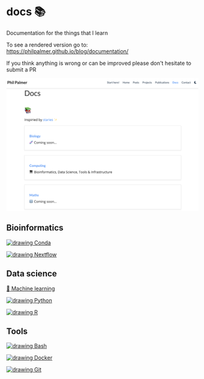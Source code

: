 # docs :books:

Documentation for the things that I learn

To see a rendered version go to: https://philpalmer.github.io/blog/documentation/

If you think anything is wrong or can be improved please don't hesitate to submit a PR

![preview](computing/images/preview.png)

## Bioinformatics

<a href="https://github.com/PhilPalmer/docs/blob/master/computing/conda.md" target="_blank"><img src="https://paganresearch.io/images/anaconda.png?raw=true" alt="drawing" width="24"/> Conda</a>

<a href="https://github.com/PhilPalmer/docs/blob/master/computing/nextflow.md" target="_blank"><img src="https://avatars1.githubusercontent.com/u/6698688?s=280&v=4?raw=true" alt="drawing" width="20"/> Nextflow</a>

## Data science

<a href="https://github.com/PhilPalmer/docs/blob/master/computing/machine-learning.md" target="_blank">:robot: Machine learning</a>

<a href="https://github.com/PhilPalmer/docs/blob/master/computing/python.md" target="_blank"><img src="https://upload.wikimedia.org/wikipedia/commons/thumb/c/c3/Python-logo-notext.svg/1024px-Python-logo-notext.svg.png?raw=true" alt="drawing" width="30"/> Python</a>

<a href="https://github.com/PhilPalmer/docs/blob/master/computing/r.md" target="_blank"><img src="https://upload.wikimedia.org/wikipedia/commons/thumb/1/1b/R_logo.svg/724px-R_logo.svg.png?raw=true" alt="drawing" width="30"/> R</a>

## Tools

<a href="https://github.com/PhilPalmer/docs/blob/master/computing/bash.md" target="_blank"><img src="https://upload.wikimedia.org/wikipedia/commons/a/af/Tux.png?raw=true" alt="drawing" width="30"/> Bash</a>

<a href="https://github.com/PhilPalmer/docs/blob/master/computing/docker.md" target="_blank"><img src="https://www.riccardoancarani.it/content/images/size/w600/2018/08/Docker_logo_horizontal-1.png" alt="drawing" width="30"/> Docker</a>

<a href="https://github.com/PhilPalmer/docs/blob/master/computing/git.md" target="_blank"><img src="https://github.githubassets.com/images/modules/logos_page/GitHub-Mark.png?raw=true" alt="drawing" width="32"/> Git</a>